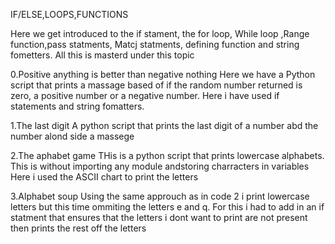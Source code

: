 IF/ELSE,LOOPS,FUNCTIONS

Here we get introduced to the if stament, the for loop, While loop ,Range function,pass statments, Matcj statments, defining function and string fometters.
All this is masterd under this topic

0.Positive anything is better than negative nothing
Here we have a Python script that prints a massage based of if the random number returned is zero, a positive number or a negative number.
Here i have used if statements and string fomatters.

1.The last digit
A python script that prints the last digit of a number abd the number alond side a massege

2.The aphabet game
THis is a python script that prints lowercase alphabets.
This is without importing any module andstoring charracters in variables
Here i used the ASCII chart to print the letters

3.Alphabet soup
Using the same approuch as in code 2 i print lowercase letters but this time ommiting the letters e and q.
For this i had to add in an if statment that ensures that the letters i dont want to print are not present then prints the rest off the letters
